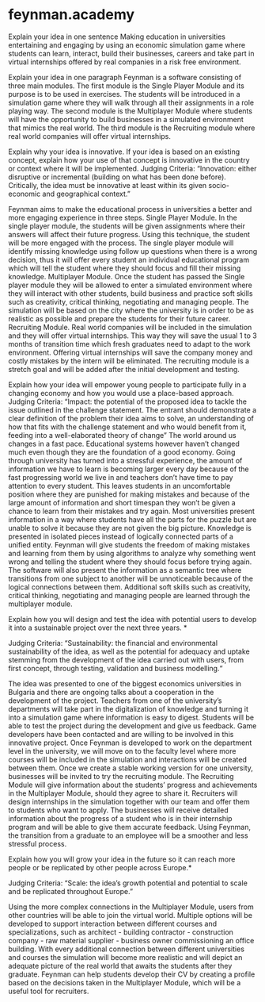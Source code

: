 # feynman.academy
Explain your idea in one sentence
Making education in universities entertaining and engaging by using an economic simulation game where students can learn, interact, build their businesses, careers and take part in virtual internships offered by real companies in a risk free environment.



Explain your idea in one paragraph
Feynman is a software consisting of three main modules. The first module is the Single Player Module and its purpose is to be used in exercises. The students will be introduced in a simulation game where they will walk through all their assignments in a role playing way. The second module is the Multiplayer Module where students will have the opportunity to build businesses in a simulated environment that mimics the real world. The third module is the Recruiting module where real world companies will offer virtual internships.




Explain why your idea is innovative. If your idea is based on an existing concept, explain how your use of that concept is innovative in the country or context where it will be implemented.
Judging Criteria: “Innovation: either disruptive or incremental (building on what has been done before). Critically, the idea must be innovative at least within its given socio-economic and geographical context.”

Feynman aims to make the educational process in universities a better and more engaging experience in three steps. 
Single Player Module. 
In the single player module, the students will be given assignments where their answers will affect their future progress. Using this technique, the student will be more engaged with the process. The single player module will identify missing knowledge using follow up questions when there is a wrong decision, thus it will offer every student an individual educational program which will tell the student where they should focus and fill their missing knowledge.
Multiplayer Module. 
Once the student has passed the Single player module they will be allowed to enter a simulated environment where they will interact with other students, build business and practice soft skills such as creativity, critical thinking, negotiating and managing people. The simulation will be based on the city where the university is in order to be as realistic as possible and prepare the students for their future career.  
Recruiting Module. 
Real world companies will be included in the simulation and they will offer virtual internships. This way they will save the usual 1 to 3 months of transition time which fresh graduates need to adapt to the work environment. Offering virtual internships will save the company money and costly mistakes by the intern will be eliminated. 
The recruiting module is a stretch goal and will be added after the initial development and testing.

Explain how your idea will empower young people to participate fully in a changing economy and how you would use a place-based approach.
Judging Criteria: “Impact: the potential of the proposed idea to tackle the issue outlined in the challenge statement. The entrant should demonstrate a clear definition of the problem their idea aims to solve, an understanding of how that fits with the challenge statement and who would benefit from it, feeding into a well-elaborated theory of change”
The world around us changes in a fast pace. Educational systems however haven’t changed much even though they are the foundation of a good economy. Going through university has turned into a stressful experience, the amount of information we have to learn is becoming larger every day because of the fast progressing world we live in and teachers don’t have time to pay attention to every student. This leaves students in an uncomfortable position where they are punished for making mistakes and because of the large amount of information and short timespan they won’t be given a chance to learn from their mistakes and try again. Most universities present information in a way where students have all the parts for the puzzle but are unable to solve it because they are not given the big picture. Knowledge is presented in isolated pieces instead of logically connected parts of a unified entity. Feynman will give students the freedom of making mistakes and learning from them by using algorithms to analyze why something went wrong and telling the student where they should focus before trying again. The software will also present the information as a semantic tree where transitions from one subject to another will be unnoticeable because of the logical connections between them. Additional soft skills such as creativity, critical thinking, negotiating and managing people are learned through the multiplayer module. 


Explain how you will design and test the idea with potential users to develop it into a sustainable project over the next three years. *

Judging Criteria: “Sustainability: the financial and environmental sustainability of the idea, as well as the potential for adequacy and uptake stemming from the development of the idea carried out with users, from first concept, through testing, validation and business modelling.“

The idea was presented to one of the biggest economics universities in Bulgaria and there are ongoing talks about a cooperation in the development of the project. Teachers from one of the university’s departments will take part in the digitalization of knowledge and turning it into a simulation game where information is easy to digest. Students will be able to test the project during the development and give us feedback. Game developers have been contacted and are willing to be involved in this innovative project. Once Feynman is developed to work on the department level in the university, we will move on to the faculty level where more courses will be included in the simulation and interactions will be created between them. Once we create a stable working version for one university, businesses will be invited to try the recruiting module. The Recruiting Module will give information about the students’ progress and achievements in the Multiplayer Module, should they agree to share it. Recruiters will design internships in the simulation together with our team and offer them to students who want to apply. The businesses will receive detailed information about the progress of a student who is in their internship program and will be able to give them accurate feedback. Using Feynman, the transition from a graduate to an employee will be a smoother and less stressful process. 


Explain how you will grow your idea in the future so it can reach more people or be replicated by other people across Europe.*

Judging Criteria: “Scale: the idea’s growth potential and potential to scale and be replicated throughout Europe.”



Using the more complex connections in the Multiplayer Module, users from other countries will be able to join the virtual world. Multiple options will be developed to support interaction between different courses and specializations, such as architect - building contractor - construction company - raw material supplier - business owner commissioning an office building. With every additional connection between different universities and courses the simulation will become more realistic and will depict an adequate picture of the real world that awaits the students after they graduate. Feynman can help students develop their CV by creating a profile based on the decisions taken in the Multiplayer Module, which will be a useful tool for recruiters. 
